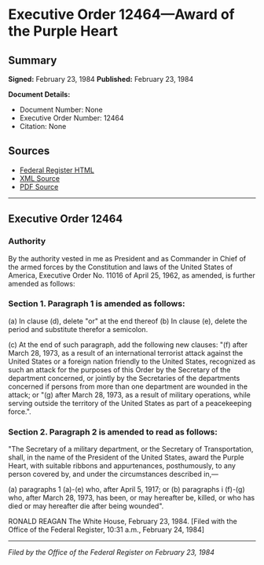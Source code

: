 # Executive Order 12464—Award of the Purple Heart

## Summary

**Signed:** February 23, 1984
**Published:** February 23, 1984

**Document Details:**
- Document Number: None
- Executive Order Number: 12464
- Citation: None

## Sources
- [Federal Register HTML](https://www.presidency.ucsb.edu/documents/executive-order-12464-award-the-purple-heart)
- [XML Source](None)
- [PDF Source](None)

---

## Executive Order 12464

### Authority

By the authority vested in me as President and as Commander in Chief of the armed forces by the Constitution and laws of the United States of America, Executive Order No. 11016 of April 25, 1962, as amended, is further amended as follows:
### Section 1. Paragraph 1 is amended as follows:

(a) In clause (d), delete "or" at the end thereof
(b) In clause (e), delete the period and substitute therefor a semicolon.

(c) At the end of such paragraph, add the following new clauses:
"(f) after March 28, 1973, as a result of an international terrorist attack against the United States or a foreign nation friendly to the United States, recognized as such an attack for the purposes of this Order by the Secretary of the department concerned, or jointly by the Secretaries of the departments concerned if persons from more than one department are wounded in the attack; or
"(g) after March 28, 1973, as a result of military operations, while serving outside the territory of the United States as part of a peacekeeping force.".

### Section 2. Paragraph 2 is amended to read as follows:

"The Secretary of a military department, or the Secretary of Transportation, shall, in the name of the President of the United States, award the Purple Heart, with suitable ribbons and appurtenances, posthumously, to any person covered by, and under the circumstances described in,—

(a) paragraphs 1 (a)-(e) who, after April 5, 1917; or
(b) paragraphs i (f)-(g) who, after March 28, 1973, has been, or may hereafter be, killed, or who has died or may hereafter die after being wounded".

RONALD REAGAN
The White House,
February 23, 1984.
[Filed with the Office of the Federal Register, 10:31 a.m., February 24, 1984]

---

*Filed by the Office of the Federal Register on February 23, 1984*
